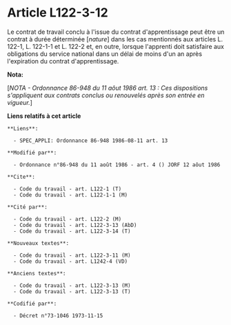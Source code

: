 # Article L122-3-12

Le contrat de travail conclu à l'issue du contrat d'apprentissage peut être un contrat à durée déterminée [*nature*] dans les
cas mentionnés aux articles L. 122-1, L. 122-1-1 et L. 122-2 et, en outre, lorsque l'apprenti doit satisfaire aux obligations
du service national dans un délai de moins d'un an après l'expiration du contrat d'apprentissage.

**Nota:**

[*NOTA - Ordonnance 86-948 du 11 aôut 1986 art. 13 : Ces dispositions s'appliquent aux contrats conclus ou renouvelés après
son entrée en vigueur.*]

**Liens relatifs à cet article**

	**Liens**:

	  - SPEC_APPLI: Ordonnance 86-948 1986-08-11 art. 13

	**Modifié par**:

	  - Ordonnance n°86-948 du 11 août 1986 - art. 4 () JORF 12 aôut 1986

	**Cite**:

	  - Code du travail - art. L122-1 (T)
	  - Code du travail - art. L122-1-1 (M)

	**Cité par**:

	  - Code du travail - art. L122-2 (M)
	  - Code du travail - art. L122-3-13 (AbD)
	  - Code du travail - art. L122-3-14 (T)

	**Nouveaux textes**:

	  - Code du travail - art. L122-3-11 (M)
	  - Code du travail - art. L1242-4 (VD)

	**Anciens textes**:

	  - Code du travail - art. L122-3-13 (M)
	  - Code du travail - art. L122-3-13 (T)

	**Codifié par**:

	  - Décret n°73-1046 1973-11-15
